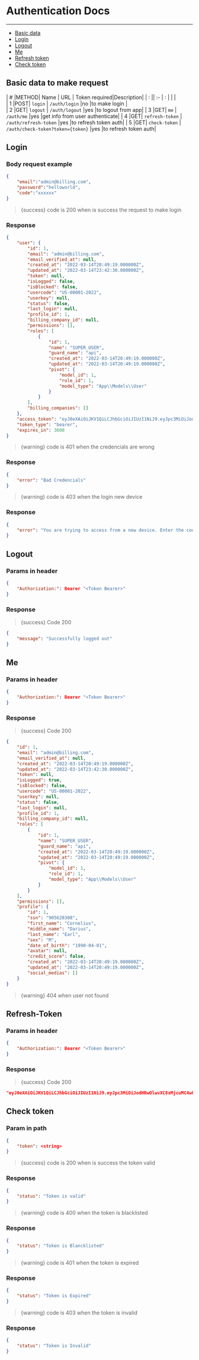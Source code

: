 # Authentication Docs

---

- [Basic data](#basic-data)
- [Login](#login)
- [Logout](#logout)
- [Me](#me)
- [Refresh token](#refresh-token)
- [Check token](#check-token)

<a name="basic-data"></a>
## Basic data to make request


| # |METHOD| Name      | URL                   | Token required|Description|
| : ||   :-      |  :                    |               |                    |  
| 1 |POST| `login`   | `/auth/login`         |no             |to make login  |         
| 2 |GET| `logout`  | `/auth/logout`        |yes            |to logout from app|
| 3 |GET| `me`      | `/auth/me`            |yes            |get info from user authenticate|
| 4 |GET| `refresh-token`  | `/auth/refresh-token` |yes            |to refresh token auth|
| 5 |GET| `check-token`  | `/auth/check-token?token={token}` |yes            |to refresh token auth|



<a name="login"></a>
## Login
### Body request example
```json
{
    "email":"admin@billing.com",
    "password":"helloworld",
    "code":"xxxxxx"
}
```
> {success} code is 200 when is success the request to make login



### Response
```json
{
    "user": {
        "id": 1,
        "email": "admin@billing.com",
        "email_verified_at": null,
        "created_at": "2022-03-14T20:49:19.000000Z",
        "updated_at": "2022-03-14T23:42:30.000000Z",
        "token": null,
        "isLogged": false,
        "isBlocked": false,
        "usercode": "US-00001-2022",
        "userkey": null,
        "status": false,
        "last_login": null,
        "profile_id": 1,
        "billing_company_id": null,
        "permissions": [],
        "roles": [
            {
                "id": 1,
                "name": "SUPER_USER",
                "guard_name": "api",
                "created_at": "2022-03-14T20:49:19.000000Z",
                "updated_at": "2022-03-14T20:49:19.000000Z",
                "pivot": {
                    "model_id": 1,
                    "role_id": 1,
                    "model_type": "App\\Models\\User"
                }
            }
        ],
        "billing_companies": []
    },
    "access_token": "eyJ0eXAiOiJKV1QiLCJhbGciOiJIUzI1NiJ9.eyJpc3MiOiJodHRwOlwvXC8xMjcuMC4wLjE6ODAwMFwvYXBpXC92MVwvYXV0aFwvbG9naW4iLCJpYXQiOjE2NDczMDE1MDQsImV4cCI6MTY0NzMwNTEwNCwibmJmIjoxNjQ3MzAxNTA0LCJqdGkiOiJsWEhyUUJZZHNGRWI0bFZPIiwic3ViIjoxLCJwcnYiOiIyM2JkNWM4OTQ5ZjYwMGFkYjM5ZTcwMWM0MDA4NzJkYjdhNTk3NmY3In0.WYDpxMS9r3X0eU44k7jsAKjjnGw9kNIwIMOvsNHddSI",
    "token_type": "bearer",
    "expires_in": 3600
}
```

> {warning} code is 401 when the credencials are wrong

### Response
```json
{
    "error": "Bad Credencials"
}
```

> {warning} code is 403 when the login new device

### Response
```json
{
    "error": "You are trying to access from a new device. Enter the code sent to your email."
}
```

<a name="logout"></a>
## Logout

### Params in header
```json
{
    "Authorization:": Bearer "<Token Bearer>"
}
```

### Response
> {success} Code 200

```json
{
    "message": "Successfully logged out"
}
```




<a name="me"></a>
## Me

### Params in header
```json
{
    "Authorization:": Bearer "<Token Bearer>"
}
```

### Response
> {success} Code 200



```json
{
    "id": 1,
    "email": "admin@billing.com",
    "email_verified_at": null,
    "created_at": "2022-03-14T20:49:19.000000Z",
    "updated_at": "2022-03-14T23:42:30.000000Z",
    "token": null,
    "isLogged": true,
    "isBlocked": false,
    "usercode": "US-00001-2022",
    "userkey": null,
    "status": false,
    "last_login": null,
    "profile_id": 1,
    "billing_company_id": null,
    "roles": [
        {
            "id": 1,
            "name": "SUPER_USER",
            "guard_name": "api",
            "created_at": "2022-03-14T20:49:19.000000Z",
            "updated_at": "2022-03-14T20:49:19.000000Z",
            "pivot": {
                "model_id": 1,
                "role_id": 1,
                "model_type": "App\\Models\\User"
            }
        }
    ],
    "permissions": [],
    "profile": {
        "id": 1,
        "ssn": "905620308",
        "first_name": "Cornelius",
        "middle_name": "Darius",
        "last_name": "Earl",
        "sex": "M",
        "date_of_birth": "1990-04-01",
        "avatar": null,
        "credit_score": false,
        "created_at": "2022-03-14T20:49:19.000000Z",
        "updated_at": "2022-03-14T20:49:19.000000Z",
        "social_medias": []
    }
}
```



>{warning} 404 when user not found





<a name="refresh-token"></a>
## Refresh-Token


### Params in header
```json
{
    "Authorization:": Bearer "<Token Bearer>"
}
```

### Response
> {success} Code 200




```json
"eyJ0eXAiOiJKV1QiLCJhbGciOiJIUzI1NiJ9.eyJpc3MiOiJodHRwOlwvXC8xMjcuMC4wLjE6ODAwMFwvYXBpXC92MVwvYXV0aFwvcmVmcmVzaC10b2tlbiIsImlhdCI6MTY0NzMxNDE0NSwiZXhwIjoxNjQ3MzE3Nzc5LCJuYmYiOjE2NDczMTQxNzksImp0aSI6IkFJMEtRM243cWxmVlNIWjEiLCJzdWIiOjEsInBydiI6IjIzYmQ1Yzg5NDlmNjAwYWRiMzllNzAxYzQwMDg3MmRiN2E1OTc2ZjcifQ.NKYOANWqHT42mEviQgQMgZXi1RkZ3bbN1rFdBupvzLI"
```


<a name="check-token"></a>
## Check token

### Param in path

```json
{
    "token": <string>
}
```
> {success} code is 200 when is success the token valid



### Response
```json
{
    "status": "Token is valid"
}
```

> {warning} code is 400 when the token is blacklisted

### Response
```json
{
    "status": "Token is Blancklisted"
}
```

> {warning} code is 401 when the token is expired

### Response
```json
{
    "status": "Token is Expired"
}
```

> {warning} code is 403 when the token is invalid

### Response
```json
{
    "status": "Token is Invalid"
}
```